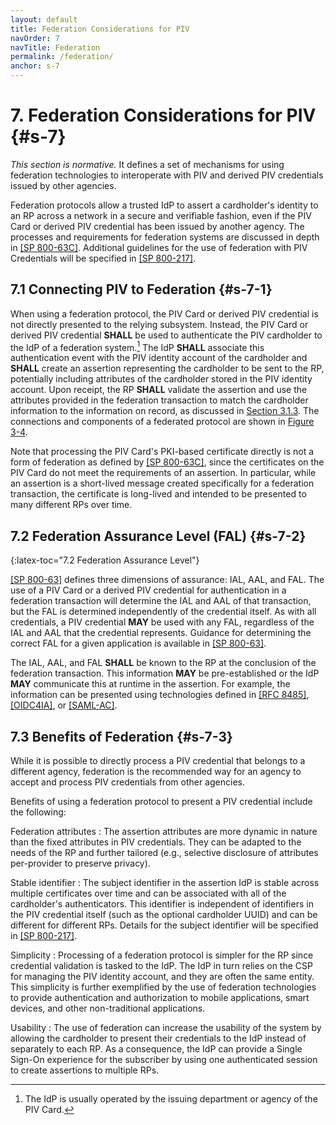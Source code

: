 ```yaml
---
layout: default
title: Federation Considerations for PIV
navOrder: 7
navTitle: Federation
permalink: /federation/
anchor: s-7
---
```


# 7. Federation Considerations for PIV {#s-7}

_This section is normative._ It defines a set of mechanisms for using federation technologies to 
interoperate with PIV and derived PIV credentials issued by other agencies.

Federation protocols allow a trusted IdP to assert a cardholder's identity to an RP across a network in a secure and verifiable fashion, even if the PIV Card or derived PIV credential has been issued by another agency. The processes and requirements for federation systems are discussed in depth in [[SP 800-63C]](../_Appendix/references.md#ref-SP-800-63C). Additional guidelines for the use of federation with PIV Credentials will be specified in [[SP 800-217]](../_Appendix/references.md#ref-SP-800-217).

## 7.1 Connecting PIV to Federation {#s-7-1}

When using a federation protocol, the PIV Card or derived PIV credential is not directly presented to the relying subsystem. Instead, the PIV Card or derived PIV credential **SHALL** be used to authenticate the PIV cardholder to the IdP of a federation system.[^issuer] The IdP **SHALL** associate this authentication event with the PIV identity account of the cardholder and **SHALL** create an assertion representing the cardholder to be sent to the RP, potentially including attributes of the cardholder stored in the PIV identity account. Upon receipt, the RP **SHALL** validate the assertion and use the attributes provided in the federation transaction to match the cardholder information to the information on record, as discussed in [Section 3.1.3](system.md#s-3-1-3). The connections and components of a federated protocol are shown in [Figure 3-4](system.md#fig-3-4).

Note that processing the PIV Card's PKI-based certificate directly is not a form of federation as defined by [[SP 800-63C]](../_Appendix/references.md#ref-SP-800-63C), since the certificates on the PIV Card do not meet the requirements of an assertion. In particular, while an assertion is a short-lived message created specifically for a federation transaction, the certificate is long-lived and intended to be presented to many different RPs over time.

[^issuer]: The IdP is usually operated by the issuing department or agency of the PIV Card.

## 7.2 Federation Assurance Level (FAL) {#s-7-2}
{:latex-toc="7.2 Federation Assurance Level"}

[[SP 800-63]](../_Appendix/references.md#ref-SP-800-63) defines three dimensions of assurance: IAL, AAL, and FAL. The use of a PIV Card or a derived PIV credential for authentication in a federation transaction will determine the IAL and AAL of that transaction, but the FAL is determined independently of the credential itself. As with all credentials, a PIV credential **MAY** be used with any FAL, regardless of the IAL and AAL that the credential represents. Guidance for determining the correct FAL for a given application is available in [[SP 800-63]](../_Appendix/references.md#ref-SP-800-63).

The IAL, AAL, and FAL **SHALL** be known to the RP at the conclusion of the federation transaction. This information **MAY** be pre-established or the IdP **MAY** communicate this at runtime in the assertion. For example, the information can be presented using technologies defined in [[RFC 8485]](../_Appendix/references.md#ref-RFC8485), [[OIDC4IA]](../_Appendix/references.md#ref-OIDC4IA), or [[SAML-AC]](../_Appendix/references.md#ref-SAML-AC).

## 7.3 Benefits of Federation {#s-7-3}

While it is possible to directly process a PIV credential that belongs to a different agency, federation is the recommended way for an agency to accept and process PIV credentials from other agencies.

Benefits of using a federation protocol to present a PIV credential include the following:

Federation attributes
: The assertion attributes are more dynamic in nature than the fixed attributes in PIV credentials. They can be adapted to the needs of the RP and further tailored (e.g., selective disclosure of attributes per-provider to preserve privacy). 

Stable identifier
: The subject identifier in the assertion IdP is stable across multiple certificates over time and can be associated with all of the cardholder's authenticators. This identifier is independent of identifiers in the PIV credential itself (such as the optional cardholder UUID) and can be different for different RPs. Details for the subject identifier will be specified in [[SP 800-217]](../_Appendix/references.md#ref-SP-800-217).

Simplicity
: Processing of a federation protocol is simpler for the RP since credential validation is tasked to the IdP. The IdP in turn relies on the CSP for managing the PIV identity account, and they are often the same entity. This simplicity is further exemplified by the use of federation technologies to provide authentication and authorization to mobile applications, smart devices, and other non-traditional applications. 

Usability
: The use of federation can increase the usability of the system by allowing the cardholder to present their credentials to the IdP instead of separately to each RP. As a consequence, the IdP can provide a Single Sign-On experience for the subscriber by using one authenticated session to create assertions to multiple RPs.
